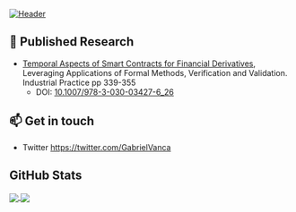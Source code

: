 [![Header](https://github.com/gabrielv33/gabrielv33/blob/main/header.jpg?raw=true "Header")](https://twitter.com/GabrielVanca)


<!-- ### Hi there 👋 -->

<!--
Here are some ideas to get you started:

- 🔭 I’m currently working on ...
- 🌱 I’m currently learning ...
- 👯 I’m looking to collaborate on ...
- 🤔 I’m looking for help with ...
- 💬 Ask me about ...
- 📫 How to reach me: ...
- 😄 Pronouns: ...
- ⚡ Fun fact: ...
-->

## 🔬 Published Research

- [Temporal Aspects of Smart Contracts for Financial Derivatives](https://www.researchgate.net/publication/328586457_Temporal_Aspects_of_Smart_Contracts_for_Financial_Derivatives_8th_International_Symposium_ISoLA_2018_Limassol_Cyprus_November_5-9_2018_Proceedings_Part_IV), Leveraging Applications of Formal Methods, Verification and Validation. Industrial Practice pp 339-355
    - DOI: [10.1007/978-3-030-03427-6_26](http://dx.doi.org/10.1007/978-3-030-03427-6_26)

## 📫 Get in touch

- Twitter https://twitter.com/GabrielVanca

## GitHub Stats

<!-- Themes: https://github.com/anuraghazra/github-readme-stats/blob/master/themes/README.md -->

<a href="https://github.com/gabrielv33">
    <img align="center" 
        src="https://github-readme-stats.vercel.app/api/top-langs/?username=gabrielv33&count_private=true&show_icons=true&theme=vue-dark&layout=compact&hide=makefile,CMake,HTML,CSS&langs_count=10" />
</a>

</tr>

<a href="https://github.com/gabrielv33">
    <img align="center" 
        src="https://github-readme-stats.vercel.app/api?username=gabrielv33&count_private=true&show_icons=true&theme=vue-dark" />
</a>